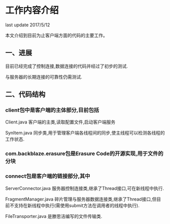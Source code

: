 # 工作内容介绍
last update 2017/5/12

本文介绍到目前为止客户端方面的代码的主要工作。

## 一、进展

目前已经完成了控制连接,数据连接的代码并经过了初步的测试.

与服务器的长期连接的可靠性仍需测试.

## 二、代码结构

### client包中是客户端的主体部分,目前包括

Client.java 客户端的主类,读取配置文件,启动客户端服务

SynItem.java 同步类,用于管理客户端各线程间的同步,使主线程可以检测各线程的工作状态.

### com.backblaze.erasure包是Erasure Code的开源实现,用于文件的分块

### connect包是客户端的链接部分,其中

ServerConnector.java 服务器控制连接类,继承了Thread接口,可在新线程中执行.

FragmentManager.java 碎片管理与服务器数据连接类,继承了Thread接口,但目前不支持在新线程中执行(需使用submit方法在调用者的线程中执行).

FileTransporter.java 是滕思洁编写的文件传输类.

